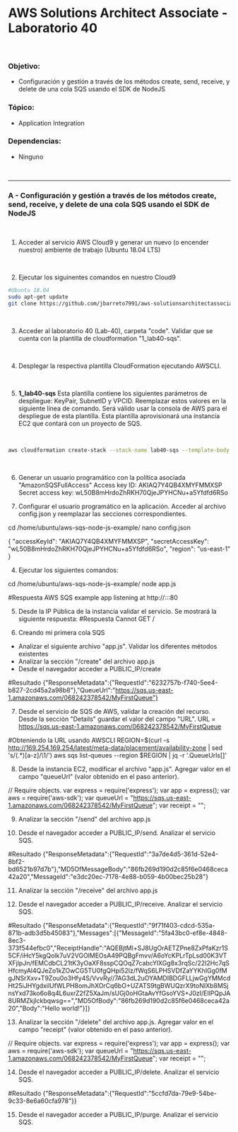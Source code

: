 # AWS Solutions Architect Associate - Laboratorio 40

<br>

### Objetivo: 
*  Configuración y gestión a través de los métodos create, send, receive, y delete de una cola SQS usando el SDK de NodeJS 

### Tópico:
* Application Integration

### Dependencias:
* Ninguno

<br>


---

### A - Configuración y gestión a través de los métodos create, send, receive, y delete de una cola SQS usando el SDK de NodeJS 

<br>


1. Acceder al servicio AWS Cloud9 y generar un nuevo (o encender nuestro) ambiente de trabajo (Ubuntu 18.04 LTS)

<br>

2. Ejecutar los siguinentes comandos en nuestro Cloud9

```bash
#Ubuntu 18.04
sudo apt-get update
git clone https://github.com/jbarreto7991/aws-solutionsarchitectassociate.git
```

<br>

3. Acceder al laboratorio 40 (Lab-40), carpeta "code". Validar que se cuenta con la plantilla de cloudformation "1_lab40-sqs".

<br>

4. Desplegar la respectiva plantilla CloudFormation ejecutando AWSCLI.

<br>

5. **1_lab40-sqs** Esta plantilla contiene los siguientes parámetros de despliegue: KeyPair, SubnetID y VPCID. Reemplazar estos valores en la siguiente línea de comando. Será válido usar la consola de AWS para el despliegue de esta plantilla. Esta plantilla aprovisionará una instancia EC2 que contará con un proyecto de SQS.

<br>

```bash
aws cloudformation create-stack --stack-name lab40-sqs --template-body file://~/environment/aws-solutionsarchitectassociate/Lab-40/code/1_lab40-sqs.yaml --parameters ParameterKey=KeyPair,ParameterValue="aws-solutionsarchitectassociate" ParameterKey=Subnet,ParameterValue="subnet-43d4a125" ParameterKey=VPC,ParameterValue="vpc-dd59d8a0" --capabilities CAPABILITY_NAMED_IAM
```

<br>

6. Generar un usuario programático con la política asociada "AmazonSQSFullAccess"
Access key ID: AKIAQ7Y4QB4XMYFMMXSP
Secret access key: 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


3. Configurar el usuario programático en la aplicación. Acceder al archivo config.json y reemplazar las secciones correspondientes.

cd /home/ubuntu/aws-sqs-node-js-example/
nano config.json

{
    "accessKeyId": "AKIAQ7Y4QB4XMYFMMXSP",
    "secretAccessKey": "wL50B8mHrdoZhRKH70QjeJPYHCNu+a5Yfdfd6RSo",
    "region": "us-east-1"
}


4. Ejecutar los siguientes comandos:

cd /home/ubuntu/aws-sqs-node-js-example/
node app.js

#Respuesta
AWS SQS example app listening at http://:::80


5. Desde la IP Pública de la instancia validar el servicio. Se mostrará la siguiente respuesta:
#Respuesta
Cannot GET /


6. Creando mi primera cola SQS
 - Analizar el siguiente archivo "app.js". Validar los diferentes métodos existentes
 - Analizar la sección "/create" del archivo app.js
 - Desde el navegador acceder a PUBLIC_IP/create

#Resultado
{"ResponseMetadata":{"RequestId":"6232757b-f740-5ee4-b827-2cd45a2a98b8"},"QueueUrl":"https://sqs.us-east-1.amazonaws.com/068242378542/MyFirstQueue"}

 
7. Desde el servicio de SQS de AWS, validar la creación del recurso. Desde la sección "Details" guardar el valor del campo "URL".
URL = https://sqs.us-east-1.amazonaws.com/068242378542/MyFirstQueue

#Obteniendo la URL usando AWSCLI
REGION=$(curl -s http://169.254.169.254/latest/meta-data/placement/availability-zone | sed 's/\(.*\)[a-z]/\1/')
aws sqs list-queues --region $REGION | jq -r '.QueueUrls[]'


8. Desde la instancia EC2, modificar el archivo "app.js". Agregar valor en el campo "queueUrl" (valor obtenido en el paso anterior).

// Require objects.
var express  = require('express');
var app      = express();
var aws      = require('aws-sdk');
var queueUrl = "https://sqs.us-east-1.amazonaws.com/068242378542/MyFirstQueue";
var receipt  = "";


9. Analizar la sección "/send" del archivo app.js


10. Desde el navegador acceder a PUBLIC_IP/send. Analizar el servicio SQS.

#Resultado
{"ResponseMetadata":{"RequestId":"3a7de4d5-361d-52e4-8bf2-bd6521b97d7b"},"MD5OfMessageBody":"86fb269d190d2c85f6e0468ceca42a20","MessageId":"e3dc20ec-7178-4e88-b059-4b00bec25b28"}


11. Analizar la sección "/receive" del archivo app.js


12. Desde el navegador acceder a PUBLIC_IP/receive. Analizar el servicio SQS.

#Resultado
{"ResponseMetadata":{"RequestId":"9f71f403-cdcd-535a-871b-adb3d5b45083"},"Messages":[{"MessageId":"5fa43bc0-ef8e-4848-8ec3-373f544efbc0","ReceiptHandle":"AQEBjtMl+SJ8UgOrAETZPne8ZxPfaKzr1S5CF/iHcY5kgQolk7uV2VGOlMEOsA49PQBgFmvv/A6oYcKPLrTpLsd00K3VTXFjlpJn/fEMCdbCL21tK3yOaXF8sspCQOqZ7cabcYlXGg8x3rqSc/22I2Hc7qSHfcmyAl4QJeZo1kZOwCG5TU0fgQHpi52Iz/fWqS6LPHSVDfZaYYKhIGg0fMgJNSrXxv+T9Zou0o3Hfy4S/VvvRy//7AG3dL2uOYAMDIBDGFLLjwGgYMMcdHt25iJHYgdxilUfWLPH8omJhXOrCq6bO+UZATS9tgBWUQzrX9toNIXb8MSjnsYxd73ko6o8q4L6uxrZ2fZ5XaJm/sUGj0oHGtaAvYfGsoYVS+J0zI/EIlPQpJA8URMZkjlckbqwsg==","MD5OfBody":"86fb269d190d2c85f6e0468ceca42a20","Body":"Hello world!"}]}


13. Analizar la sección "/delete" del archivo app.js. Agregar valor en el campo "receipt" (valor obtenido en el paso anterior).

// Require objects.
var express  = require('express');
var app      = express();
var aws      = require('aws-sdk');
var queueUrl = "https://sqs.us-east-1.amazonaws.com/068242378542/MyFirstQueue";
var receipt  = "";



14. Desde el navegador acceder a PUBLIC_IP/delete. Analizar el servicio SQS. 

#Resultado
{"ResponseMetadata":{"RequestId":"5ccfd7da-79e9-54be-9c33-8e6a60cfa978"}}


15. Desde el navegador acceder a PUBLIC_IP/purge. Analizar el servicio SQS. 

